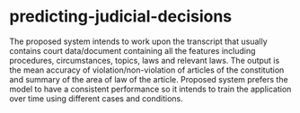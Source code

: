 # predicting-judicial-decisions
The proposed system intends to work upon the transcript that usually contains court data/document containing all the features
including procedures, circumstances, topics, laws and relevant laws. The output is the mean accuracy of violation/non-violation
of articles of the constitution and summary of the area of law of the article. Proposed system prefers the model to have a
consistent performance so it intends to train the application over time using different cases and conditions.
